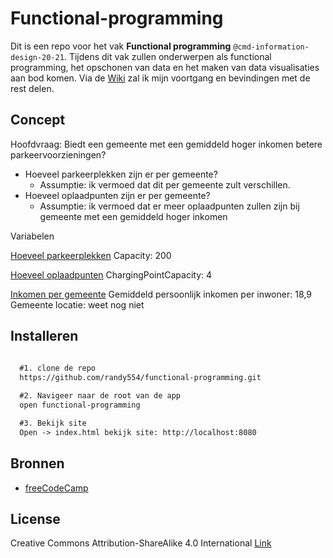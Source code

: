 # Functional-programming

Dit is een repo voor het vak **Functional programming** `@cmd-information-design-20-21`.
Tijdens dit vak zullen onderwerpen als functional programming, het opschonen van data en het maken van data visualisaties
aan bod komen. Via de [Wiki](https://github.com/randy554/functional-programming/wiki/Debrief) zal ik mijn voortgang en bevindingen met de rest delen.

 ## Concept
 
 Hoofdvraag: Biedt een gemeente met een gemiddeld hoger inkomen betere parkeervoorzieningen?

* Hoeveel parkeerplekken zijn er per gemeente?
	- Assumptie: ik vermoed dat dit per gemeente zult verschillen.
* Hoeveel oplaadpunten zijn er per gemeente?
	- Assumptie: ik vermoed dat er meer oplaadpunten zullen zijn bij gemeente met een gemiddeld hoger inkomen 

Variabelen

[Hoeveel parkeerplekken](https://opendata.rdw.nl/Parkeren/Open-Data-Parkeren-SPECIFICATIES-PARKEERGEBIED/b3us-f26s/data)
Capacity: 200

[Hoeveel oplaadpunten](https://opendata.rdw.nl/Parkeren/Open-Data-Parkeren-SPECIFICATIES-PARKEERGEBIED/b3us-f26s/data)
ChargingPointCapacity: 4

[Inkomen per gemeente](https://www.cbs.nl/nl-nl/maatwerk/2020/36/inkomen-per-gemeente-en-wijk-2017)
Gemiddeld persoonlijk inkomen per inwoner:  18,9
Gemeente locatie: weet nog niet
 
## Installeren

```markdown
 
  #1. clone de repo
  https://github.com/randy554/functional-programming.git

  #2. Navigeer naar de root van de app
  open functional-programming

  #3. Bekijk site
  Open -> index.html bekijk site: http://localhost:8080

```

## Bronnen

* [freeCodeCamp](https://www.freecodecamp.org)

## License

Creative Commons Attribution-ShareAlike 4.0 International <a href="License https://creativecommons.org/licenses/by-sa/4.0/" alt="Creative Commons Licens"> Link </a>